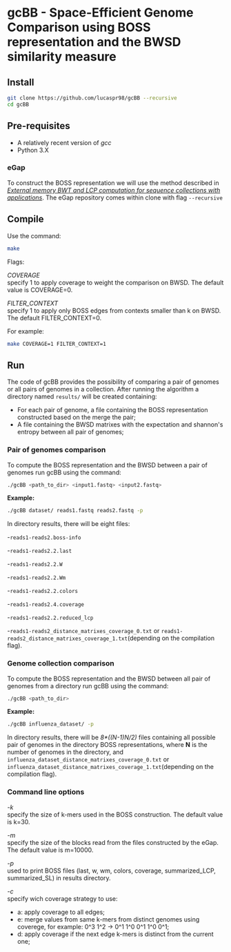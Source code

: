 # gcBB - Space-Efficient Genome Comparison using BOSS representation and the BWSD similarity measure 


## Install
```sh
git clone https://github.com/lucaspr98/gcBB --recursive
cd gcBB
```

## Pre-requisites
* A relatively recent version of *gcc*
* Python 3.X

### eGap
To construct the BOSS representation we will use the method described in [*External memory BWT and LCP computation for sequence collections with 
applications*](https://doi.org/10.1186/s13015-019-0140-0). 
The eGap repository comes within clone with flag `--recursive`

## Compile
Use the command:
```sh
make
```
Flags:

*COVERAGE*    
    specify 1 to apply coverage to weight the comparison on BWSD. The default value is COVERAGE=0.

*FILTER_CONTEXT*    
    specify 1 to apply only BOSS edges from contexts smaller than k on BWSD. The default FILTER_CONTEXT=0.

For example:
```sh
make COVERAGE=1 FILTER_CONTEXT=1
```

## Run
The code of gcBB provides the possibility of comparing a pair of genomes or all pairs of genomes in a collection. After running the algorithm a directory named `results/` will be created containing:
* For each pair of genome, a file containing the BOSS representation constructed based on the merge the pair;
* A file containing the BWSD matrixes with the expectation and shannon's entropy between all pair of genomes;

### Pair of genomes comparison
To compute the BOSS representation and the BWSD between a pair of genomes run gcBB using the command:
```sh
./gcBB <path_to_dir> <input1.fastq> <input2.fastq>
```
**Example:**
```sh
./gcBB dataset/ reads1.fastq reads2.fastq -p
```
In directory results, there will be eight files: 

-`reads1-reads2.boss-info`

-`reads1-reads2.2.last`

-`reads1-reads2.2.W`

-`reads1-reads2.2.Wm`

-`reads1-reads2.2.colors`

-`reads1-reads2.4.coverage`

-`reads1-reads2.2.reduced_lcp`

-`reads1-reads2_distance_matrixes_coverage_0.txt` or `reads1-reads2_distance_matrixes_coverage_1.txt`(depending on the compilation flag). 

### Genome collection comparison
To compute the BOSS representation and the BWSD between all pair of genomes from a directory run gcBB using the command:
```sh
./gcBB <path_to_dir>
```
**Example:**
```sh
./gcBB influenza_dataset/ -p
```
In directory results, there will be _8*((N-1)*N/2)*_ files containing all possible pair of genomes in the directory BOSS representations, where **N** is the number of genomes in the directory, and `influenza_dataset_distance_matrixes_coverage_0.txt` or `influenza_dataset_distance_matrixes_coverage_1.txt`(depending on the compilation flag).

### Command line options
*-k*    
    specify the size of k-mers used in the BOSS construction. The default value is k=30.

*-m*    
    specify the size of the blocks read from the files constructed by the eGap. The default value is m=10000.

*-p*    
    used to print BOSS files (last, w, wm, colors, coverage, summarized\_LCP, summarized\_SL) in results directory.
    
*-c*    
    specify wich coverage strategy to use:
* a: apply coverage to all edges;
* e: merge values from same k-mers from distinct genomes using coverege, for example: 0^3 1^2 -> 0^1 1^0 0^1 1^0 0^1;
* d: apply coverage if the next edge k-mers is distinct from the current one;